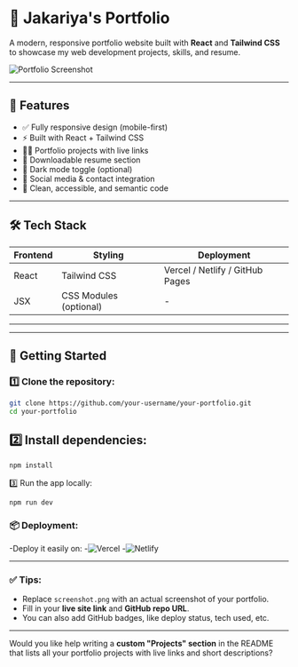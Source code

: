 # 🚀 Jakariya's Portfolio

A modern, responsive portfolio website built with **React** and **Tailwind CSS** to showcase my web development projects, skills, and resume.

![Portfolio Screenshot](./screenshot.png) <!-- Replace with your screenshot path -->

---

## 📌 Features

- ✅ Fully responsive design (mobile-first)
- ⚡ Built with React + Tailwind CSS
- 🧑‍💻 Portfolio projects with live links
- 📄 Downloadable resume section
- 🌙 Dark mode toggle (optional)
- 🔗 Social media & contact integration
- 📜 Clean, accessible, and semantic code

---

## 🛠️ Tech Stack

| Frontend | Styling | Deployment |
|----------|---------|------------|
| React    | Tailwind CSS | Vercel / Netlify / GitHub Pages |
| JSX      | CSS Modules (optional) | - |

---



---

## 🚀 Getting Started

### 1️⃣ Clone the repository:

```bash 
git clone https://github.com/your-username/your-portfolio.git
cd your-portfolio
```
## 2️⃣ Install dependencies:
```bash
npm install
```
3️⃣ Run the app locally:

```bash
npm run dev
```
### 📦 Deployment:
-Deploy it easily on:
-![Vercel](./(https://vercel.com/))
-![Netlify](./https://netlify.com/)



---

### ✅ Tips:

- Replace `screenshot.png` with an actual screenshot of your portfolio.
- Fill in your **live site link** and **GitHub repo URL**.
- You can also add GitHub badges, like deploy status, tech used, etc.

---

Would you like help writing a **custom "Projects" section** in the README that lists all your portfolio projects with live links and short descriptions?


